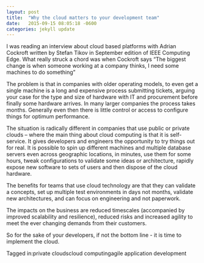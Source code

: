 ```yaml
---
layout: post
title:  "Why the cloud matters to your development team"
date:   2015-09-15 08:05:18 -0600
categories: jekyll update
---
```


I was reading an interview about cloud based platforms with Adrian Cockroft written by Stefan Tikov in September edition of IEEE Computing Edge. What really struck a chord was when Cockroft says “The biggest change is when someone working at a company thinks, I need some machines to do something”

The problem is that in companies with older operating models, to even get a single machine is a long and expensive process submitting tickets, arguing your case for the type and size of hardware with IT and procurement before finally some hardware arrives. In many larger companies the process takes months. Generally even then there is little control or access to configure things for optimum performance.

The situation is radically different in companies that use public or private clouds – where the main thing about cloud computing is that it is self-service.  It gives developers and engineers the opportunity to try things out for real. It is possible to spin up different machines and multiple database servers even across geographic locations, in minutes, use them for some hours, tweak configurations to validate some ideas or architecture, rapidly expose new software to sets of users and then dispose of the cloud hardware.

The benefits for teams that use cloud technology are that they can validate a concepts, set up multiple test environments in days not months, validate new architectures, and can focus on engineering and not paperwork.

The impacts on the business are reduced timescales (accompanied by improved scalability and resilience), reduced risks and increased agility to meet the ever changing demands from their customers.

So for the sake of your developers, if not the bottom line - it is time to implement the cloud.

Tagged in:private cloudscloud computingagile application development
